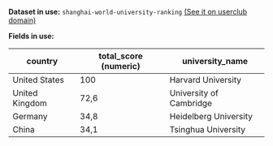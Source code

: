 **Dataset in use:** `shanghai-world-university-ranking` [(See it on userclub domain)](https://userclub.opendatasoft.com/explore/dataset/shanghai-world-university-ranking/table/)

**Fields in use:** 

| country | total_score (numeric) | university_name | 
|---|---|---|
|United States|100|Harvard University|
|United Kingdom|72,6|University of Cambridge|
|Germany|34,8|Heidelberg University|
|China|34,1|Tsinghua University|